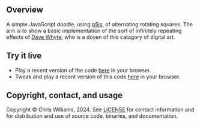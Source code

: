 ## Overview

A simple JavaScript doodle, using [p5js](https://p5js.org/), of alternating rotating squares. The aim is to show a basic implementation of the sort of infinitely repeating effects of [Dave Whyte](https://beesandbombs.com/), who is a doyen of this catagory of digital art.

## Try it live

* Play a recent version of the code [here](https://editor.p5js.org/diodesign/full/1F-EoT8Ud) in your browser.
* Tweak and play a recent version of this code [here](https://editor.p5js.org/diodesign/sketches/1F-EoT8Ud) in your browser.

## Copyright, contact, and usage

Copyright &copy; Chris Williams, 2024. See [LICENSE](LICENSE) for contact information and for distribution and use of source code, binaries, and documentation.
